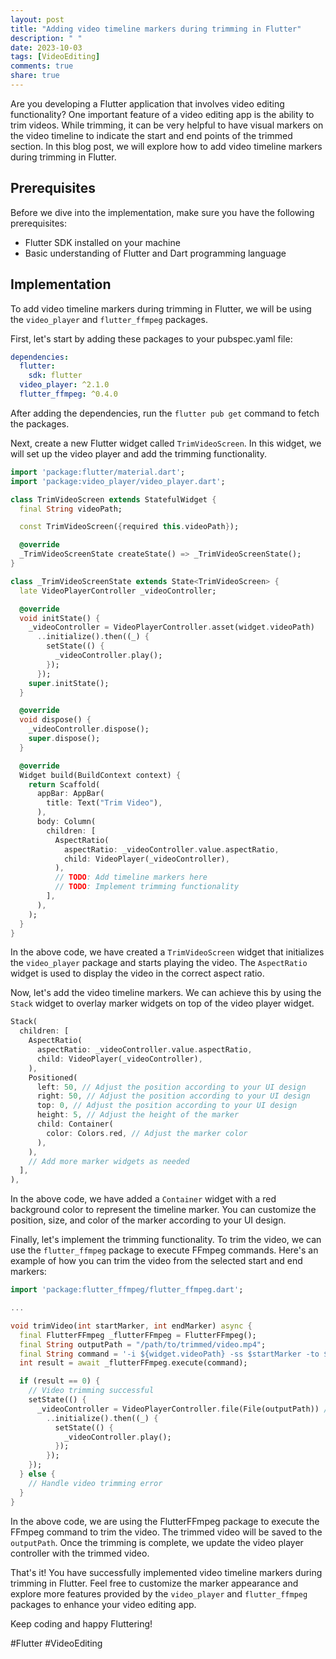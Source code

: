 ```yaml
---
layout: post
title: "Adding video timeline markers during trimming in Flutter"
description: " "
date: 2023-10-03
tags: [VideoEditing]
comments: true
share: true
---
```


Are you developing a Flutter application that involves video editing functionality? One important feature of a video editing app is the ability to trim videos. While trimming, it can be very helpful to have visual markers on the video timeline to indicate the start and end points of the trimmed section. In this blog post, we will explore how to add video timeline markers during trimming in Flutter.

## Prerequisites

Before we dive into the implementation, make sure you have the following prerequisites:
- Flutter SDK installed on your machine
- Basic understanding of Flutter and Dart programming language

## Implementation

To add video timeline markers during trimming in Flutter, we will be using the `video_player` and `flutter_ffmpeg` packages. 

First, let's start by adding these packages to your pubspec.yaml file:

```yaml
dependencies:
  flutter:
    sdk: flutter
  video_player: ^2.1.0
  flutter_ffmpeg: ^0.4.0
```

After adding the dependencies, run the `flutter pub get` command to fetch the packages.

Next, create a new Flutter widget called `TrimVideoScreen`. In this widget, we will set up the video player and add the trimming functionality.

```dart
import 'package:flutter/material.dart';
import 'package:video_player/video_player.dart';

class TrimVideoScreen extends StatefulWidget {
  final String videoPath;

  const TrimVideoScreen({required this.videoPath});

  @override
  _TrimVideoScreenState createState() => _TrimVideoScreenState();
}

class _TrimVideoScreenState extends State<TrimVideoScreen> {
  late VideoPlayerController _videoController;

  @override
  void initState() {
    _videoController = VideoPlayerController.asset(widget.videoPath)
      ..initialize().then((_) {
        setState(() {
          _videoController.play();
        });
      });
    super.initState();
  }

  @override
  void dispose() {
    _videoController.dispose();
    super.dispose();
  }

  @override
  Widget build(BuildContext context) {
    return Scaffold(
      appBar: AppBar(
        title: Text("Trim Video"),
      ),
      body: Column(
        children: [
          AspectRatio(
            aspectRatio: _videoController.value.aspectRatio,
            child: VideoPlayer(_videoController),
          ),
          // TODO: Add timeline markers here
          // TODO: Implement trimming functionality
        ],
      ),
    );
  }
}
```

In the above code, we have created a `TrimVideoScreen` widget that initializes the `video_player` package and starts playing the video. The `AspectRatio` widget is used to display the video in the correct aspect ratio. 

Now, let's add the video timeline markers. We can achieve this by using the `Stack` widget to overlay marker widgets on top of the video player widget.

```dart
Stack(
  children: [
    AspectRatio(
      aspectRatio: _videoController.value.aspectRatio,
      child: VideoPlayer(_videoController),
    ),
    Positioned(
      left: 50, // Adjust the position according to your UI design
      right: 50, // Adjust the position according to your UI design
      top: 0, // Adjust the position according to your UI design
      height: 5, // Adjust the height of the marker
      child: Container(
        color: Colors.red, // Adjust the marker color
      ),
    ),
    // Add more marker widgets as needed
  ],
),
```

In the above code, we have added a `Container` widget with a red background color to represent the timeline marker. You can customize the position, size, and color of the marker according to your UI design.

Finally, let's implement the trimming functionality. To trim the video, we can use the `flutter_ffmpeg` package to execute FFmpeg commands. Here's an example of how you can trim the video from the selected start and end markers:

```dart
import 'package:flutter_ffmpeg/flutter_ffmpeg.dart';

...

void trimVideo(int startMarker, int endMarker) async {
  final FlutterFFmpeg _flutterFFmpeg = FlutterFFmpeg();
  final String outputPath = "/path/to/trimmed/video.mp4";
  final String command = '-i ${widget.videoPath} -ss $startMarker -to $endMarker -c:v copy -c:a copy $outputPath';
  int result = await _flutterFFmpeg.execute(command);

  if (result == 0) {
    // Video trimming successful
    setState(() {
      _videoController = VideoPlayerController.file(File(outputPath)) // Update video controller with trimmed video
        ..initialize().then((_) {
          setState(() {
            _videoController.play();
          });
        });
    });
  } else {
    // Handle video trimming error
  }
}
```

In the above code, we are using the FlutterFFmpeg package to execute the FFmpeg command to trim the video. The trimmed video will be saved to the `outputPath`. Once the trimming is complete, we update the video player controller with the trimmed video.

That's it! You have successfully implemented video timeline markers during trimming in Flutter. Feel free to customize the marker appearance and explore more features provided by the `video_player` and `flutter_ffmpeg` packages to enhance your video editing app.

Keep coding and happy Fluttering!

#Flutter #VideoEditing